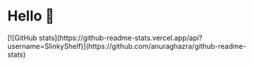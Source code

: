 <h1>Hello 👋</h1>
[![GitHub stats](https://github-readme-stats.vercel.app/api?username=SlinkyShelf)](https://github.com/anuraghazra/github-readme-stats)

